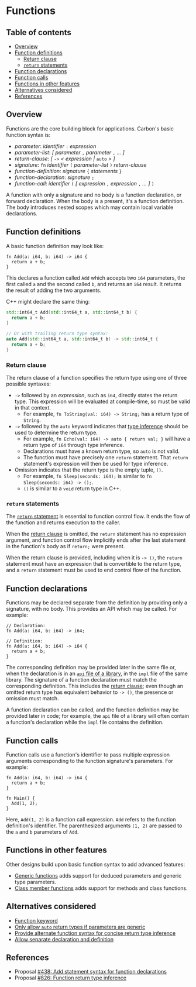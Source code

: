 # Functions

<!--
Part of the Carbon Language project, under the Apache License v2.0 with LLVM
Exceptions. See /LICENSE for license information.
SPDX-License-Identifier: Apache-2.0 WITH LLVM-exception
-->

<!-- toc -->

## Table of contents

-   [Overview](#overview)
-   [Function definitions](#function-definitions)
    -   [Return clause](#return-clause)
    -   [`return` statements](#return-statements)
-   [Function declarations](#function-declarations)
-   [Function calls](#function-calls)
-   [Functions in other features](#functions-in-other-features)
-   [Alternatives considered](#alternatives-considered)
-   [References](#references)

<!-- tocstop -->

## Overview

Functions are the core building block for applications. Carbon's basic function
syntax is:

-   _parameter_: _identifier_ `:` _expression_
-   _parameter-list_: _[ parameter_ `,` _parameter_ `,` _... ]_
-   _return-clause_: _[_ `->` _< expression |_ `auto` _> ]_
-   _signature_: `fn` _identifier_ `(` _parameter-list_ `)` _return-clause_
-   _function-definition_: _signature_ `{` _statements_ `}`
-   _function-declaration_: _signature_ `;`
-   _function-call_: _identifier_ `(` _[ expression_ `,` _expression_ `,` _...
    ]_ `)`

A function with only a signature and no body is a function declaration, or
forward declaration. When the body is a present, it's a function definition. The
body introduces nested scopes which may contain local variable declarations.

## Function definitions

A basic function definition may look like:

```carbon
fn Add(a: i64, b: i64) -> i64 {
  return a + b;
}
```

This declares a function called `Add` which accepts two `i64` parameters, the
first called `a` and the second called `b`, and returns an `i64` result. It
returns the result of adding the two arguments.

C++ might declare the same thing:

```cpp
std::int64_t Add(std::int64_t a, std::int64_t b) {
  return a + b;
}

// Or with trailing return type syntax:
auto Add(std::int64_t a, std::int64_t b) -> std::int64_t {
  return a + b;
}
```

### Return clause

The return clause of a function specifies the return type using one of three
possible syntaxes:

-   `->` followed by an _expression_, such as `i64`, directly states the return
    type. This expression will be evaluated at compile-time, so must be valid in
    that context.
    -   For example, `fn ToString(val: i64) -> String;` has a return type of
        `String`.
-   `->` followed by the `auto` keyword indicates that
    [type inference](type_inference.md) should be used to determine the return
    type.
    -   For example, `fn Echo(val: i64) -> auto { return val; }` will have a
        return type of `i64` through type inference.
    -   Declarations must have a known return type, so `auto` is not valid.
    -   The function must have precisely one `return` statement. That `return`
        statement's expression will then be used for type inference.
-   Omission indicates that the return type is the empty tuple, `()`.
    -   For example, `fn Sleep(seconds: i64);` is similar to
        `fn Sleep(seconds: i64) -> ();`.
    -   `()` is similar to a `void` return type in C++.

### `return` statements

The [`return` statement](control_flow/return.md) is essential to function
control flow. It ends the flow of the function and returns execution to the
caller.

When the [return clause](#return-clause) is omitted, the `return` statement has
no expression argument, and function control flow implicitly ends after the last
statement in the function's body as if `return;` were present.

When the return clause is provided, including when it is `-> ()`, the `return`
statement must have an expression that is convertible to the return type, and a
`return` statement must be used to end control flow of the function.

## Function declarations

Functions may be declared separate from the definition by providing only a
signature, with no body. This provides an API which may be called. For example:

```carbon
// Declaration:
fn Add(a: i64, b: i64) -> i64;

// Definition:
fn Add(a: i64, b: i64) -> i64 {
  return a + b;
}
```

The corresponding definition may be provided later in the same file or, when the
declaration is in an
[`api` file of a library](code_and_name_organization/#libraries), in the `impl`
file of the same library. The signature of a function declaration must match the
corresponding definition. This includes the [return clause](#return-clause);
even though an omitted return type has equivalent behavior to `-> ()`, the
presence or omission must match.

A function declaration can be called, and the function definition may be
provided later in code; for example, the `api` file of a library will often
contain a function's declaration while the `impl` file contains the definition.

## Function calls

Function calls use a function's identifier to pass multiple expression arguments
corresponding to the function signature's parameters. For example:

```carbon
fn Add(a: i64, b: i64) -> i64 {
  return a + b;
}

fn Main() {
  Add(1, 2);
}
```

Here, `Add(1, 2)` is a function call expression. `Add` refers to the function
definition's identifier. The parenthesized arguments `(1, 2)` are passed to the
`a` and `b` parameters of `Add`.

## Functions in other features

Other designs build upon basic function syntax to add advanced features:

-   [Generic functions](generics/overview.md#generic-functions) adds support for
    deduced parameters and generic type parameters.
-   [Class member functions](classes.md#member-functions) adds support for
    methods and class functions.

## Alternatives considered

-   [Function keyword](/proposals/p0438.md#function-keyword)
-   [Only allow `auto` return types if parameters are generic](/proposals/p0826.md#only-allow-auto-return-types-if-parameters-are-generic)
-   [Provide alternate function syntax for concise return type inference](/proposals/p0826.md#provide-alternate-function-syntax-for-concise-return-type-inference)
-   [Allow separate declaration and definition](/proposals/p0826.md#allow-separate-declaration-and-definition)

## References

-   Proposal
    [#438: Add statement syntax for function declarations](https://github.com/carbon-language/carbon-lang/pull/438)
-   Proposal
    [#826: Function return type inference](https://github.com/carbon-language/carbon-lang/pull/826)
